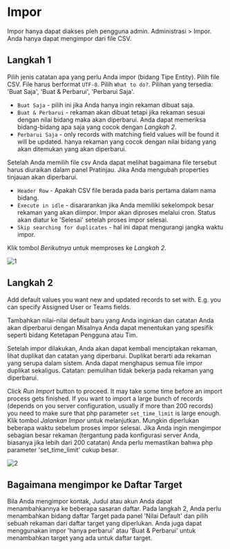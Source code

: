 # Impor

Impor hanya dapat diakses pleh pengguna admin. Administrasi > Impor. Anda hanya dapat mengimpor dari file CSV.

## Langkah 1

Pilih jenis catatan apa yang perlu Anda impor (bidang Tipe Entity).
Pilih file CSV. File harus berformat `UTF-8`.
Pilih `What to do?`. Pilihan yang tersedia: 'Buat Saja', 'Buat & Perbarui', 'Perbarui Saja'.

* `Buat Saja` - pilih ini jika Anda hanya ingin rekaman dibuat saja.
* `Buat & Perbarui` - rekaman akan dibuat tetapi jika rekaman sesuai dengan nilai bidang maka akan diperbarui. Anda dapat memeriksa bidang-bidang apa saja yang cocok dengan _Langkah 2_.
* `Perbarui Saja` - only records with matching field values will be found it will be updated.
hanya rekaman yang cocok dengan nilai bidang yang akan ditemukan yang akan diperbarui.

Setelah Anda memilih file csv Anda dapat melihat bagaimana file tersebut harus diuraikan dalam panel Pratinjau. Jika Anda mengubah properties tinjauan akan diperbarui.

* `Header Row` - Apakah CSV file berada pada baris pertama dalam nama bidang.
* `Execute in idle` - disararankan jika Anda memiliki sekelompok besar rekaman yang akan diimpor. Impor akan diproses melalui cron. Status akan diatur ke 'Selesai' setelah proses impor selesai.
* `Skip searching for duplicates` - hal ini dapat mengurangi jangka waktu impor. 

Klik tombol _Berikutnya_ untuk memproses ke _Langkah 2_.

![1](../_static/images/administration/import/step-1.png)

## Langkah 2

Add default values you want new and updated records to set with. E.g. you can specify Assigned User or Teams fields.

Tambahkan nilai-nilai default baru yang Anda inginkan dan catatan Anda akan diperbarui dengan Misalnya Anda dapat menentukan yang spesifik seperti bidang Ketetapan Pengguna atau Tim.

Setelah impor dilakukan, Anda akan dapat kembali menciptakan rekaman, lihat duplikat dan catatan yang diperbarui. Duplikat berarti ada rekaman yang serupa dalam sistem. Anda dapat menghapus semua file impor duplikat sekaligus. Catatan: pemulihan tidak bekerja pada  rekaman yang diperbarui.

Click _Run Import_ button to proceed. It may take some time before an import process gets finished. If you want to import a large bunch of records (depends on you server configuration, usually if more than 200 records) you need to make sure that php parameter `set_time_limit` is large enough.
Klik tombol _Jalankan Impor_ untuk melanjutkan. Mungkin diperlukan beberapa waktu sebelum proses impor selesai. Jika Anda ingin mengimpor sebagian besar rekaman (tergantung pada konfigurasi server Anda, biasanya jika lebih dari 200 catatan) Anda perlu memastikan bahwa php parameter 'set_time_limit' cukup besar.

![2](../_static/images/administration/import/step-2.png)

## Bagaimana mengimpor ke Daftar Target

Bila Anda mengimpor kontak, Judul atau akun  Anda dapat menambahkannya ke beberapa sasaran daftar. Pada langkah 2, Anda perlu menambahkan bidang daftar Target  pada panel 'Nilai Default' dan pilih sebuah rekaman dari daftar target yang diperlukan. Anda juga dapat menggunakan impor 'hanya perbarui' atau 'Buat & Perbarui' untuk menambahkan target yang ada untuk daftar target.
